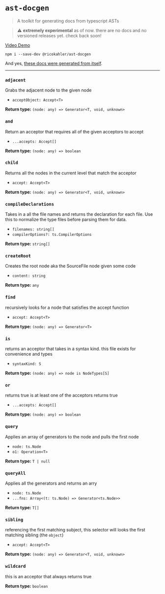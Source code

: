 # `ast-docgen`

> A toolkit for generating docs from typescript ASTs

> ⚠️ **extremely experimental** as of now. there are no docs and no versioned releases yet. check back soon!

[Video Demo](https://youtu.be/WBqEIAFfxw0)

```
npm i --save-dev @ricokahler/ast-docgen
```

And yes, [these docs were generated from itself](https://github.com/ricokahler/ast-docgen/blob/master/scripts/generate-docs/generate-docs.ts).

---

<!-- START_DOCGEN -->

### `adjacent`

Grabs the adjacent node to the given node

- `acceptObject: Accept<T>`

**Return type:** `(node: any) => Generator<T, void, unknown>`

### `and`

Return an acceptor that requires all of the given acceptors to accept

- `...accepts: Accept[]`

**Return type:** `(node: any) => boolean`

### `child`

Returns all the nodes in the current level that match the acceptor

- `accept: Accept<T>`

**Return type:** `(node: any) => Generator<T, void, unknown>`

### `compileDeclarations`

Takes in a all the file names and returns the declaration for each file.
Use this to normalize the type files before parsing them for data.

- `filenames: string[]`
- `compilerOptions?: ts.CompilerOptions`

**Return type:** `string[]`

### `createRoot`

Creates the root node aka the SourceFile node given some code

- `content: string`

**Return type:** `any`

### `find`

recursively looks for a node that satisfies the accept function

- `accept: Accept<T>`

**Return type:** `(node: any) => Generator<T>`

### `is`

returns an acceptor that takes in a syntax kind. this file exists for
convenience and types

- `syntaxKind: S`

**Return type:** `(node: any) => node is NodeTypes[S]`

### `or`

returns true is at least one of the acceptors returns true

- `...accepts: Accept[]`

**Return type:** `(node: any) => boolean`

### `query`

Applies an array of generators to the node and pulls the first node

- `node: ts.Node`
- `o1: Operation<T>`

**Return type:** `T | null`

### `queryAll`

Applies all the generators and returns an arry

- `node: ts.Node`
- `...fns: Array<(t: ts.Node) => Generator<ts.Node>>`

**Return type:** `T[]`

### `sibling`

referencing the first matching subject, this selector will looks the first
matching sibling (the `object`)

- `accept: Accept<T>`

**Return type:** `(node: any) => Generator<T, void, unknown>`

### `wildcard`

this is an acceptor that always returns true

**Return type:** `boolean`
